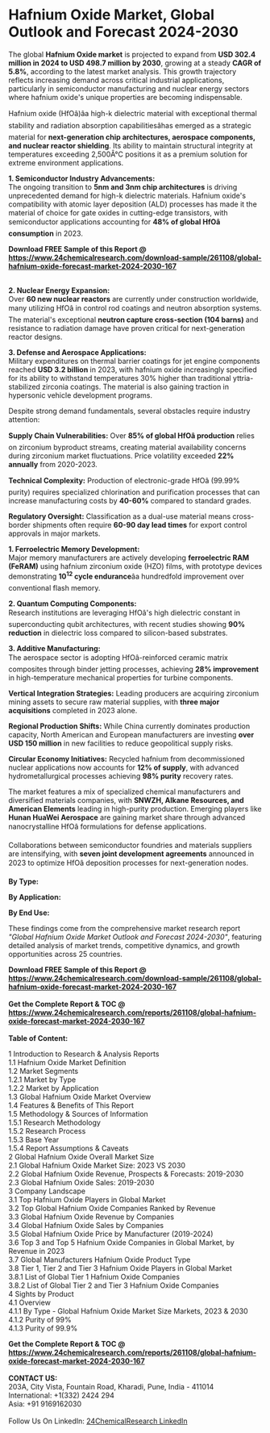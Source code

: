 <h1>Hafnium Oxide Market, Global Outlook and Forecast 2024-2030</h1><p>The global <strong>Hafnium Oxide market</strong> is projected to expand from <strong>USD 302.4 million in 2024 to USD 498.7 million by 2030</strong>, growing at a steady <strong>CAGR of 5.8%</strong>, according to the latest market analysis. This growth trajectory reflects increasing demand across critical industrial applications, particularly in semiconductor manufacturing and nuclear energy sectors where hafnium oxide's unique properties are becoming indispensable.</p><p>Hafnium oxide (HfOâ)âa high-k dielectric material with exceptional thermal stability and radiation absorption capabilitiesâhas emerged as a strategic material for <strong>next-generation chip architectures, aerospace components, and nuclear reactor shielding</strong>. Its ability to maintain structural integrity at temperatures exceeding 2,500Â°C positions it as a premium solution for extreme environment applications.</p><p><strong>1. Semiconductor Industry Advancements:</strong><br>
The ongoing transition to <strong>5nm and 3nm chip architectures</strong> is driving unprecedented demand for high-k dielectric materials. Hafnium oxide's compatibility with atomic layer deposition (ALD) processes has made it the material of choice for gate oxides in cutting-edge transistors, with semiconductor applications accounting for <strong>48% of global HfOâ consumption</strong> in 2023.</p><div><b>Download FREE Sample of this Report @ 
            <a href="https://www.24chemicalresearch.com/download-sample/261108/global-hafnium-oxide-forecast-market-2024-2030-167">
            https://www.24chemicalresearch.com/download-sample/261108/global-hafnium-oxide-forecast-market-2024-2030-167</a></b></div><br><p><strong>2. Nuclear Energy Expansion:</strong><br>
Over <strong>60 new nuclear reactors</strong> are currently under construction worldwide, many utilizing HfOâ in control rod coatings and neutron absorption systems. The material's exceptional <strong>neutron capture cross-section (104 barns)</strong> and resistance to radiation damage have proven critical for next-generation reactor designs.</p><p><strong>3. Defense and Aerospace Applications:</strong><br>
Military expenditures on thermal barrier coatings for jet engine components reached <strong>USD 3.2 billion</strong> in 2023, with hafnium oxide increasingly specified for its ability to withstand temperatures 30% higher than traditional yttria-stabilized zirconia coatings. The material is also gaining traction in hypersonic vehicle development programs.</p><p>Despite strong demand fundamentals, several obstacles require industry attention:</p><p><strong>Supply Chain Vulnerabilities:</strong> Over <strong>85% of global HfOâ production</strong> relies on zirconium byproduct streams, creating material availability concerns during zirconium market fluctuations. Price volatility exceeded <strong>22% annually</strong> from 2020-2023.</p><p><strong>Technical Complexity:</strong> Production of electronic-grade HfOâ (99.99% purity) requires specialized chlorination and purification processes that can increase manufacturing costs by <strong>40-60%</strong> compared to standard grades.</p><p><strong>Regulatory Oversight:</strong> Classification as a dual-use material means cross-border shipments often require <strong>60-90 day lead times</strong> for export control approvals in major markets.</p><p><strong>1. Ferroelectric Memory Development:</strong><br>
Major memory manufacturers are actively developing <strong>ferroelectric RAM (FeRAM)</strong> using hafnium zirconium oxide (HZO) films, with prototype devices demonstrating <strong>10<sup>12</sup> cycle endurance</strong>âa hundredfold improvement over conventional flash memory.</p><p><strong>2. Quantum Computing Components:</strong><br>
Research institutions are leveraging HfOâ's high dielectric constant in superconducting qubit architectures, with recent studies showing <strong>90% reduction</strong> in dielectric loss compared to silicon-based substrates.</p><p><strong>3. Additive Manufacturing:</strong><br>
The aerospace sector is adopting HfOâ-reinforced ceramic matrix composites through binder jetting processes, achieving <strong>28% improvement</strong> in high-temperature mechanical properties for turbine components.</p><p><strong>Vertical Integration Strategies:</strong> Leading producers are acquiring zirconium mining assets to secure raw material supplies, with <strong>three major acquisitions</strong> completed in 2023 alone.</p><p><strong>Regional Production Shifts:</strong> While China currently dominates production capacity, North American and European manufacturers are investing <strong>over USD 150 million</strong> in new facilities to reduce geopolitical supply risks.</p><p><strong>Circular Economy Initiatives:</strong> Recycled hafnium from decommissioned nuclear applications now accounts for <strong>12% of supply</strong>, with advanced hydrometallurgical processes achieving <strong>98% purity</strong> recovery rates.</p><p>The market features a mix of specialized chemical manufacturers and diversified materials companies, with <strong>SNWZH, Alkane Resources, and American Elements</strong> leading in high-purity production. Emerging players like <strong>Hunan HuaWei Aerospace</strong> are gaining market share through advanced nanocrystalline HfOâ formulations for defense applications.</p><p>Collaborations between semiconductor foundries and materials suppliers are intensifying, with <strong>seven joint development agreements</strong> announced in 2023 to optimize HfOâ deposition processes for next-generation nodes.</p><p><strong>By Type:</strong></p><p><strong>By Application:</strong></p><p><strong>By End Use:</strong></p><p>These findings come from the comprehensive market research report <em>"Global Hafnium Oxide Market Outlook and Forecast 2024-2030"</em>, featuring detailed analysis of market trends, competitive dynamics, and growth opportunities across 25 countries.</p><div><b>Download FREE Sample of this Report @ 
            <a href="https://www.24chemicalresearch.com/download-sample/261108/global-hafnium-oxide-forecast-market-2024-2030-167">
            https://www.24chemicalresearch.com/download-sample/261108/global-hafnium-oxide-forecast-market-2024-2030-167</a></b></div><br><div><b>Get the Complete Report & TOC @ 
            <a href="https://www.24chemicalresearch.com/reports/261108/global-hafnium-oxide-forecast-market-2024-2030-167">
            https://www.24chemicalresearch.com/reports/261108/global-hafnium-oxide-forecast-market-2024-2030-167</a></b></div><br>
            <b>Table of Content:</b><p>1 Introduction to Research & Analysis Reports<br />
    1.1 Hafnium Oxide Market Definition<br />
    1.2 Market Segments<br />
        1.2.1 Market by Type<br />
        1.2.2 Market by Application<br />
    1.3 Global Hafnium Oxide Market Overview<br />
    1.4 Features & Benefits of This Report<br />
    1.5 Methodology & Sources of Information<br />
        1.5.1 Research Methodology<br />
        1.5.2 Research Process<br />
        1.5.3 Base Year<br />
        1.5.4 Report Assumptions & Caveats<br />
2 Global Hafnium Oxide Overall Market Size<br />
    2.1 Global Hafnium Oxide Market Size: 2023 VS 2030<br />
    2.2 Global Hafnium Oxide Revenue, Prospects & Forecasts: 2019-2030<br />
    2.3 Global Hafnium Oxide Sales: 2019-2030<br />
3 Company Landscape<br />
    3.1 Top Hafnium Oxide Players in Global Market<br />
    3.2 Top Global Hafnium Oxide Companies Ranked by Revenue<br />
    3.3 Global Hafnium Oxide Revenue by Companies<br />
    3.4 Global Hafnium Oxide Sales by Companies<br />
    3.5 Global Hafnium Oxide Price by Manufacturer (2019-2024)<br />
    3.6 Top 3 and Top 5 Hafnium Oxide Companies in Global Market, by Revenue in 2023<br />
    3.7 Global Manufacturers Hafnium Oxide Product Type<br />
    3.8 Tier 1, Tier 2 and Tier 3 Hafnium Oxide Players in Global Market<br />
        3.8.1 List of Global Tier 1 Hafnium Oxide Companies<br />
        3.8.2 List of Global Tier 2 and Tier 3 Hafnium Oxide Companies<br />
4 Sights by Product<br />
    4.1 Overview<br />
        4.1.1 By Type - Global Hafnium Oxide Market Size Markets, 2023 & 2030<br />
        4.1.2 Purity of 99%<br />
        4.1.3 Purity of 99.9%<br />
 </p><div><b>Get the Complete Report & TOC @ 
            <a href="https://www.24chemicalresearch.com/reports/261108/global-hafnium-oxide-forecast-market-2024-2030-167">
            https://www.24chemicalresearch.com/reports/261108/global-hafnium-oxide-forecast-market-2024-2030-167</a></b></div><br><b>CONTACT US:</b><br>
            203A, City Vista, Fountain Road, Kharadi, Pune, India - 411014<br>
            International: +1(332) 2424 294<br>
            Asia: +91 9169162030 <br><br>
            Follow Us On LinkedIn: <a href="https://www.linkedin.com/company/24chemicalresearch/">24ChemicalResearch LinkedIn</a>